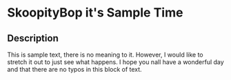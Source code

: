 # SkoopityBop it's Sample Time 
## Description 
 This is sample text, there is no meaning to it. However, I would like to stretch it out to just see what happens. I hope you nall have a wonderful day and that there are no typos in this block of text.